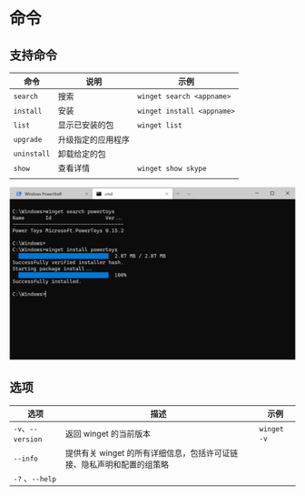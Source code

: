 # 命令

## 支持命令

| 命令          | 说明        | 示例                         |
| ----------- | --------- | -------------------------- |
| `search`    | 搜索        | `winget search <appname>`  |
| `install`   | 安装        | `winget install <appname>` |
| `list`      | 显示已安装的包   | `winget list`              |
| `upgrade`   | 升级指定的应用程序 |                            |
| `uninstall` | 卸载给定的包    |                            |
| `show`      | 查看详情      | `winget show skype`        |
|             |           |                            |

![安装](image/安装.png)

## 选项

| 选项               | 描述                                      | 示例          |
| ---------------- | --------------------------------------- | ----------- |
| `-v`、`--version` | 返回 winget 的当前版本                         | `winget -v` |
| `--info`         | 提供有关 winget 的所有详细信息，包括许可证链接、隐私声明和配置的组策略 |             |
| `-?` 、`--help`   |                                         |             |
